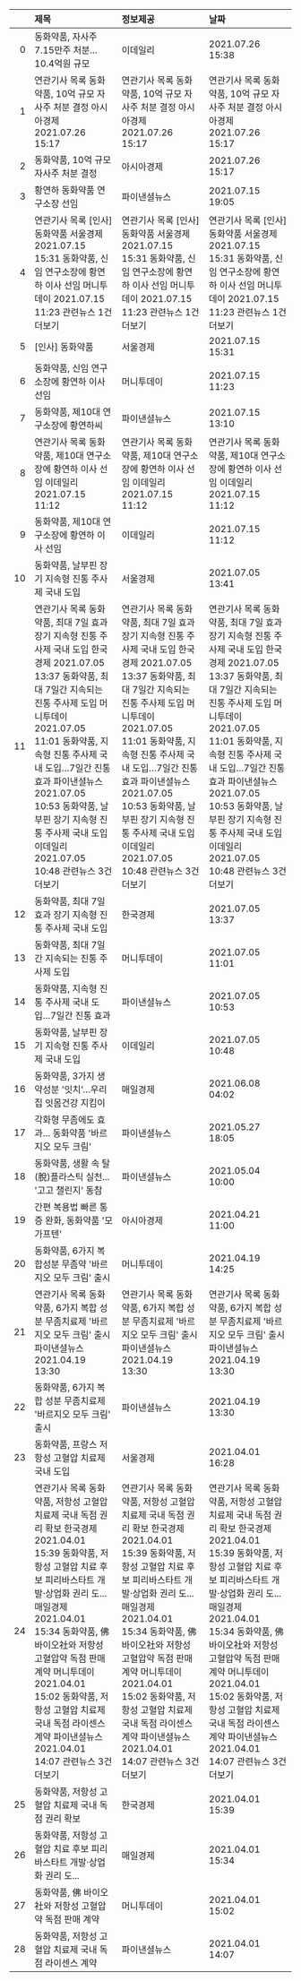 |    | 제목                                                                                                                                                                                                                                                                                                                                                                                                | 정보제공                                                                                                                                                                                                                                                                                                                                                                                            | 날짜                                                                                                                                                                                                                                                                                                                                                                                                |
|---:|:----------------------------------------------------------------------------------------------------------------------------------------------------------------------------------------------------------------------------------------------------------------------------------------------------------------------------------------------------------------------------------------------------|:----------------------------------------------------------------------------------------------------------------------------------------------------------------------------------------------------------------------------------------------------------------------------------------------------------------------------------------------------------------------------------------------------|:----------------------------------------------------------------------------------------------------------------------------------------------------------------------------------------------------------------------------------------------------------------------------------------------------------------------------------------------------------------------------------------------------|
|  0 | 동화약품, 자사주 7.15만주 처분…10.4억원 규모                                                                                                                                                                                                                                                                                                                                                        | 이데일리                                                                                                                                                                                                                                                                                                                                                                                            | 2021.07.26 15:38                                                                                                                                                                                                                                                                                                                                                                                    |
|  1 | 연관기사 목록  동화약품, 10억 규모 자사주 처분 결정  아시아경제  2021.07.26 15:17                                                                                                                                                                                                                                                                                                                   | 연관기사 목록  동화약품, 10억 규모 자사주 처분 결정  아시아경제  2021.07.26 15:17                                                                                                                                                                                                                                                                                                                   | 연관기사 목록  동화약품, 10억 규모 자사주 처분 결정  아시아경제  2021.07.26 15:17                                                                                                                                                                                                                                                                                                                   |
|  2 | 동화약품, 10억 규모 자사주 처분 결정                                                                                                                                                                                                                                                                                                                                                                | 아시아경제                                                                                                                                                                                                                                                                                                                                                                                          | 2021.07.26 15:17                                                                                                                                                                                                                                                                                                                                                                                    |
|  3 | 황연하 동화약품 연구소장 선임                                                                                                                                                                                                                                                                                                                                                                       | 파이낸셜뉴스                                                                                                                                                                                                                                                                                                                                                                                        | 2021.07.15 19:05                                                                                                                                                                                                                                                                                                                                                                                    |
|  4 | 연관기사 목록  [인사] 동화약품  서울경제  2021.07.15 15:31  동화약품, 신임 연구소장에 황연하 이사 선임  머니투데이  2021.07.15 11:23  관련뉴스 1건 더보기                                                                                                                                                                                                                                           | 연관기사 목록  [인사] 동화약품  서울경제  2021.07.15 15:31  동화약품, 신임 연구소장에 황연하 이사 선임  머니투데이  2021.07.15 11:23  관련뉴스 1건 더보기                                                                                                                                                                                                                                           | 연관기사 목록  [인사] 동화약품  서울경제  2021.07.15 15:31  동화약품, 신임 연구소장에 황연하 이사 선임  머니투데이  2021.07.15 11:23  관련뉴스 1건 더보기                                                                                                                                                                                                                                           |
|  5 | [인사] 동화약품                                                                                                                                                                                                                                                                                                                                                                                     | 서울경제                                                                                                                                                                                                                                                                                                                                                                                            | 2021.07.15 15:31                                                                                                                                                                                                                                                                                                                                                                                    |
|  6 | 동화약품, 신임 연구소장에 황연하 이사 선임                                                                                                                                                                                                                                                                                                                                                          | 머니투데이                                                                                                                                                                                                                                                                                                                                                                                          | 2021.07.15 11:23                                                                                                                                                                                                                                                                                                                                                                                    |
|  7 | 동화약품, 제10대 연구소장에 황연하씨                                                                                                                                                                                                                                                                                                                                                                | 파이낸셜뉴스                                                                                                                                                                                                                                                                                                                                                                                        | 2021.07.15 13:10                                                                                                                                                                                                                                                                                                                                                                                    |
|  8 | 연관기사 목록  동화약품, 제10대 연구소장에 황연하 이사 선임  이데일리  2021.07.15 11:12                                                                                                                                                                                                                                                                                                             | 연관기사 목록  동화약품, 제10대 연구소장에 황연하 이사 선임  이데일리  2021.07.15 11:12                                                                                                                                                                                                                                                                                                             | 연관기사 목록  동화약품, 제10대 연구소장에 황연하 이사 선임  이데일리  2021.07.15 11:12                                                                                                                                                                                                                                                                                                             |
|  9 | 동화약품, 제10대 연구소장에 황연하 이사 선임                                                                                                                                                                                                                                                                                                                                                        | 이데일리                                                                                                                                                                                                                                                                                                                                                                                            | 2021.07.15 11:12                                                                                                                                                                                                                                                                                                                                                                                    |
| 10 | 동화약품, 날부핀 장기 지속형 진통 주사제 국내 도입                                                                                                                                                                                                                                                                                                                                                  | 서울경제                                                                                                                                                                                                                                                                                                                                                                                            | 2021.07.05 13:41                                                                                                                                                                                                                                                                                                                                                                                    |
| 11 | 연관기사 목록  동화약품, 최대 7일 효과 장기 지속형 진통 주사제 국내 도입  한국경제  2021.07.05 13:37  동화약품, 최대 7일간 지속되는 진통 주사제 도입  머니투데이  2021.07.05 11:01  동화약품, 지속형 진통 주사제 국내 도입…7일간 진통 효과  파이낸셜뉴스  2021.07.05 10:53  동화약품, 날부핀 장기 지속형 진통 주사제 국내 도입  이데일리  2021.07.05 10:48  관련뉴스 3건 더보기                     | 연관기사 목록  동화약품, 최대 7일 효과 장기 지속형 진통 주사제 국내 도입  한국경제  2021.07.05 13:37  동화약품, 최대 7일간 지속되는 진통 주사제 도입  머니투데이  2021.07.05 11:01  동화약품, 지속형 진통 주사제 국내 도입…7일간 진통 효과  파이낸셜뉴스  2021.07.05 10:53  동화약품, 날부핀 장기 지속형 진통 주사제 국내 도입  이데일리  2021.07.05 10:48  관련뉴스 3건 더보기                     | 연관기사 목록  동화약품, 최대 7일 효과 장기 지속형 진통 주사제 국내 도입  한국경제  2021.07.05 13:37  동화약품, 최대 7일간 지속되는 진통 주사제 도입  머니투데이  2021.07.05 11:01  동화약품, 지속형 진통 주사제 국내 도입…7일간 진통 효과  파이낸셜뉴스  2021.07.05 10:53  동화약품, 날부핀 장기 지속형 진통 주사제 국내 도입  이데일리  2021.07.05 10:48  관련뉴스 3건 더보기                     |
| 12 | 동화약품, 최대 7일 효과 장기 지속형 진통 주사제 국내 도입                                                                                                                                                                                                                                                                                                                                           | 한국경제                                                                                                                                                                                                                                                                                                                                                                                            | 2021.07.05 13:37                                                                                                                                                                                                                                                                                                                                                                                    |
| 13 | 동화약품, 최대 7일간 지속되는 진통 주사제 도입                                                                                                                                                                                                                                                                                                                                                      | 머니투데이                                                                                                                                                                                                                                                                                                                                                                                          | 2021.07.05 11:01                                                                                                                                                                                                                                                                                                                                                                                    |
| 14 | 동화약품, 지속형 진통 주사제 국내 도입…7일간 진통 효과                                                                                                                                                                                                                                                                                                                                              | 파이낸셜뉴스                                                                                                                                                                                                                                                                                                                                                                                        | 2021.07.05 10:53                                                                                                                                                                                                                                                                                                                                                                                    |
| 15 | 동화약품, 날부핀 장기 지속형 진통 주사제 국내 도입                                                                                                                                                                                                                                                                                                                                                  | 이데일리                                                                                                                                                                                                                                                                                                                                                                                            | 2021.07.05 10:48                                                                                                                                                                                                                                                                                                                                                                                    |
| 16 | 동화약품, 3가지 생약성분 '잇치'…우리집 잇몸건강 지킴이                                                                                                                                                                                                                                                                                                                                              | 매일경제                                                                                                                                                                                                                                                                                                                                                                                            | 2021.06.08 04:02                                                                                                                                                                                                                                                                                                                                                                                    |
| 17 | 각화형 무좀에도 효과… 동화약품 '바르지오 모두 크림'                                                                                                                                                                                                                                                                                                                                                 | 파이낸셜뉴스                                                                                                                                                                                                                                                                                                                                                                                        | 2021.05.27 18:05                                                                                                                                                                                                                                                                                                                                                                                    |
| 18 | 동화약품, 생활 속 탈(脫)플라스틱 실천... '고고 챌린지' 동참                                                                                                                                                                                                                                                                                                                                         | 파이낸셜뉴스                                                                                                                                                                                                                                                                                                                                                                                        | 2021.05.04 10:00                                                                                                                                                                                                                                                                                                                                                                                    |
| 19 | 간편 복용법 빠른 통증 완화, 동화약품 '모가프텐'                                                                                                                                                                                                                                                                                                                                                     | 아시아경제                                                                                                                                                                                                                                                                                                                                                                                          | 2021.04.21 11:00                                                                                                                                                                                                                                                                                                                                                                                    |
| 20 | 동화약품, 6가지 복합성분 무좀약 '바르지오 모두 크림' 출시                                                                                                                                                                                                                                                                                                                                           | 머니투데이                                                                                                                                                                                                                                                                                                                                                                                          | 2021.04.19 14:25                                                                                                                                                                                                                                                                                                                                                                                    |
| 21 | 연관기사 목록  동화약품, 6가지 복합 성분 무좀치료제 '바르지오 모두 크림' 출시  파이낸셜뉴스  2021.04.19 13:30                                                                                                                                                                                                                                                                                       | 연관기사 목록  동화약품, 6가지 복합 성분 무좀치료제 '바르지오 모두 크림' 출시  파이낸셜뉴스  2021.04.19 13:30                                                                                                                                                                                                                                                                                       | 연관기사 목록  동화약품, 6가지 복합 성분 무좀치료제 '바르지오 모두 크림' 출시  파이낸셜뉴스  2021.04.19 13:30                                                                                                                                                                                                                                                                                       |
| 22 | 동화약품, 6가지 복합 성분 무좀치료제 '바르지오 모두 크림' 출시                                                                                                                                                                                                                                                                                                                                      | 파이낸셜뉴스                                                                                                                                                                                                                                                                                                                                                                                        | 2021.04.19 13:30                                                                                                                                                                                                                                                                                                                                                                                    |
| 23 | 동화약품, 프랑스 저항성 고혈압 치료제 국내 도입                                                                                                                                                                                                                                                                                                                                                     | 서울경제                                                                                                                                                                                                                                                                                                                                                                                            | 2021.04.01 16:28                                                                                                                                                                                                                                                                                                                                                                                    |
| 24 | 연관기사 목록  동화약품, 저항성 고혈압 치료제 국내 독점 권리 확보  한국경제  2021.04.01 15:39  동화약품, 저항성 고혈압 치료 후보 피리바스타트 개발·상업화 권리 도...  매일경제  2021.04.01 15:34  동화약품, 佛 바이오社와 저항성 고혈압약 독점 판매 계약  머니투데이  2021.04.01 15:02  동화약품, 저항성 고혈압 치료제 국내 독점 라이센스 계약  파이낸셜뉴스  2021.04.01 14:07  관련뉴스 3건 더보기 | 연관기사 목록  동화약품, 저항성 고혈압 치료제 국내 독점 권리 확보  한국경제  2021.04.01 15:39  동화약품, 저항성 고혈압 치료 후보 피리바스타트 개발·상업화 권리 도...  매일경제  2021.04.01 15:34  동화약품, 佛 바이오社와 저항성 고혈압약 독점 판매 계약  머니투데이  2021.04.01 15:02  동화약품, 저항성 고혈압 치료제 국내 독점 라이센스 계약  파이낸셜뉴스  2021.04.01 14:07  관련뉴스 3건 더보기 | 연관기사 목록  동화약품, 저항성 고혈압 치료제 국내 독점 권리 확보  한국경제  2021.04.01 15:39  동화약품, 저항성 고혈압 치료 후보 피리바스타트 개발·상업화 권리 도...  매일경제  2021.04.01 15:34  동화약품, 佛 바이오社와 저항성 고혈압약 독점 판매 계약  머니투데이  2021.04.01 15:02  동화약품, 저항성 고혈압 치료제 국내 독점 라이센스 계약  파이낸셜뉴스  2021.04.01 14:07  관련뉴스 3건 더보기 |
| 25 | 동화약품, 저항성 고혈압 치료제 국내 독점 권리 확보                                                                                                                                                                                                                                                                                                                                                  | 한국경제                                                                                                                                                                                                                                                                                                                                                                                            | 2021.04.01 15:39                                                                                                                                                                                                                                                                                                                                                                                    |
| 26 | 동화약품, 저항성 고혈압 치료 후보 피리바스타트 개발·상업화 권리 도...                                                                                                                                                                                                                                                                                                                               | 매일경제                                                                                                                                                                                                                                                                                                                                                                                            | 2021.04.01 15:34                                                                                                                                                                                                                                                                                                                                                                                    |
| 27 | 동화약품, 佛 바이오社와 저항성 고혈압약 독점 판매 계약                                                                                                                                                                                                                                                                                                                                              | 머니투데이                                                                                                                                                                                                                                                                                                                                                                                          | 2021.04.01 15:02                                                                                                                                                                                                                                                                                                                                                                                    |
| 28 | 동화약품, 저항성 고혈압 치료제 국내 독점 라이센스 계약                                                                                                                                                                                                                                                                                                                                              | 파이낸셜뉴스                                                                                                                                                                                                                                                                                                                                                                                        | 2021.04.01 14:07                                                                                                                                                                                                                                                                                                                                                                                    |
